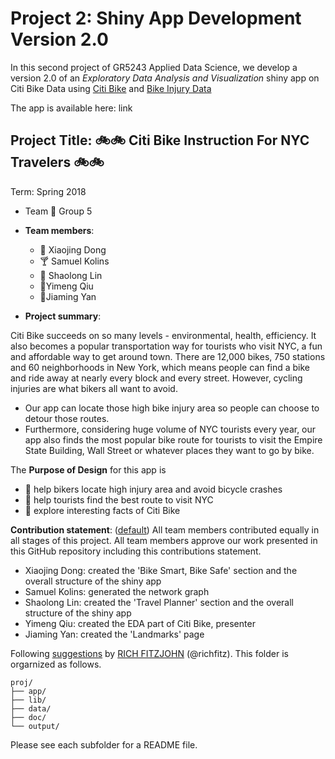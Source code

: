 # Project 2: Shiny App Development Version 2.0


In this second project of GR5243 Applied Data Science, we develop a version 2.0 of an *Exploratory Data Analysis and Visualization* shiny app on Citi Bike Data using [Citi Bike](https://data.cityofnewyork.us/NYC-BigApps/Citi-Bike-System-Data/vsnr-94wk) and [Bike Injury Data](http://www.nyc.gov/html/dot/html/about/vz_datafeeds.shtml)

The app is available here: link

## Project Title:   :bike::bike:  Citi Bike Instruction For NYC Travelers  :bike::bike:
Term: Spring 2018

+ Team :bicyclist: Group 5 
+ **Team members**: 
	+ :beers: Xiaojing Dong
	+ :cocktail: Samuel Kolins
	+ :beer: Shaolong Lin
	+ :tea:Yimeng Qiu
	+ :tropical_drink:Jiaming Yan

+ **Project summary**: 

Citi Bike succeeds on so many levels - environmental, health, efficiency. It also becomes a popular transportation way for tourists who visit NYC, a fun and affordable way to get around town. There are 12,000 bikes, 750 stations and 60 neighborhoods in New York, which means people can find a bike and ride away at nearly every block and every street. However, cycling injuries are what bikers all want to avoid. 
- Our app can locate those high bike injury area so people can choose to detour those routes. 
- Furthermore, considering huge volume of NYC tourists every year, our app also finds the most popular bike route for tourists to visit the Empire State Building, Wall Street or whatever places they want to go by bike.

The **Purpose of Design** for this app is 
- :strawberry: help bikers locate high injury area and avoid bicycle crashes
- :watermelon: help tourists find the best route to visit NYC
- :banana: explore interesting facts of Citi Bike


**Contribution statement**: ([default](doc/a_note_on_contributions.md)) All team members contributed equally in all stages of this project. All team members approve our work presented in this GitHub repository including this contributions statement. 

+ Xiaojing Dong: created the 'Bike Smart, Bike Safe' section and the overall structure of the shiny app
+ Samuel Kolins: generated the network graph
+ Shaolong Lin: created the 'Travel Planner' section and the overall structure of the shiny app
+ Yimeng Qiu: created the EDA part of Citi Bike, presenter 
+ Jiaming Yan: created the 'Landmarks' page 


Following [suggestions](http://nicercode.github.io/blog/2013-04-05-projects/) by [RICH FITZJOHN](http://nicercode.github.io/about/#Team) (@richfitz). This folder is orgarnized as follows.


```
proj/
├── app/
├── lib/
├── data/
├── doc/
└── output/
```

Please see each subfolder for a README file.

